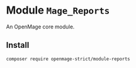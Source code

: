 # Module `Mage_Reports`

An OpenMage core module.

## Install

``` bash
composer require openmage-strict/module-reports
```

